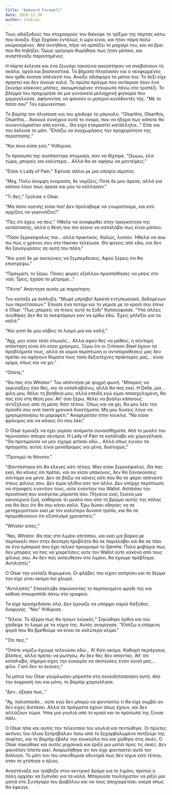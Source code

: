 ```yaml
---
title: "Awkward Farewell"
date: 2020-12-30
author: sfakias
---
```


Τους αδιέξοδούς του στοχασμούς του διέκοψε το τρίξιμο της πόρτας κάτω που άνοιξε. Είχε ξεχάσει εντελώς τι ώρα είναι, και ήταν πάρα πολύ κουρασμένος. Από συνήθεια, πήγε να αρπάξει το μαχαίρι του, και να βρει που θα πηδήξει: Όμως γρήγορα θυμήθηκε πως ήταν μάταιο, και αναστέναξε παραιτημένος.

Η πόρτα έκλεισε και ένα ζευγάρι τακούνια ακούστηκαν να ανεβαίνουν τη σκάλα, αργά και βασανιστικά. Τα βήματα πλησίασαν και ο νεοφερμένος που ήρθε έκατσε απέναντί του. Άνοιξε αδιάφορα τα μάτια του: Το δεξί είχε πρηστεί και δεν άνοιγε καλά. Το πρώτο πράγμα που αντίκρισε ήταν ένα ζευγάρι κόκκινες μπότες, ακουμπισμένες σταυρωτά πάνω στο τραπέζι. Το βλέμμα του προχώρησε σε μια γυναικεία μελαχρινή φιγούρα που χαμογελούσε, αφήνοντας να φανούν οι μυτεροί  κυνόδοντές της. "Με το πάσο σου" Τον ειρωνεύτηκε.

Το βαμπίρ τον πλησίασε και του χάιδεψε το μάγουλο. "Olsarthis, Olsarthis, Olsarthis... Άκουγα συνέχεια αυτό το όνομα, που να ήξερα πως κάποτε θα συναντιόμασταν από κοντά... Θα είχα ετοιμαστεί κατάλληλα..." Είπε και του έκλεισε το μάτι. "Ελπίζω να συγχωρήσεις την προχειρότητα της περίστασης."

"Και ποια είσαι εσύ;" Ψιθύρισε.  

Το πρόσωπό της συσπάστηκε στιγμιαία, σαν να θίχτηκε. "Ωωωω, έλα τώρα, μπορείς και καλύτερα... Αλλά θα σε αφήσω να μαντέψεις."

"Είσαι η Lady of Pain." Έφτυσε σάλιο με μια υποψία αίματος.

"Μεχ. Πολύ άκομψη ονομασία, δε νομίζεις; Ποτέ δε μου άρεσε, αλλά για κάποιο λόγο τους άρεσε και μου το κόλλησαν."

"Τι θες;" Γρύλισε ο Olsar.

"Μα πόσο αγενής είσαι πια! Δεν προλάβαμε να γνωριστούμε, και εσύ αρχίζεις να γκρινιάζεις!"

"Πες ότι έχεις να πεις." Ήθελε να αναφερθεί στην τραγικότητα της κατάστασης, αλλά η θέση του τον έκανε να καταλάβει πως είναι μάταιο.  

"Πόσο ξεροκέφαλος πια... αλλά πρακτικός. Καλώς, λοιπόν. Ήθελα να σου πω πως ο χρόνος σου στο Hasnev τελείωσε. Θα φύγεις από εδώ, και δεν θα ξαναγυρίσεις σε αυτή την πόλη."

"Και γιατί δε με σκοτώνεις να ξεμπερδεύεις; Αφού ξέρεις ότι θα επιστρέψω."

"Πράγματι, το ξέρω. Πόσες φορές εξάλλου προσπάθησες να μπεις στο ναό;
Τρεις; έχασα το μέτρημα..."

"Πέντε" Απάντησε αυτός με παραίτηση.

Τον κοίταξε με έκπληξη. "Μωρέ μπράβο! Αρκετά εντυπωσιακό, δεδομένων των περιστάσεων." Έπιασε ένα ποτήρι και το γέμισε με το κρασί που έπινε ο Olsar. "Πως μπορείς να πίνεις αυτό το ξύδι" Κατσούφιασε. "Υπό άλλες συνθήκες δεν θα το σκεφτόμουν καν να έρθω εδώ. Έχεις μπλέξει για τα καλά."

"Και γιατί δε μου κόβεις το λαιμό μια και καλή;"

"Αχχ, μην είσαι τόσο στωικός... Αλλά αφού θες να μάθεις, η σύντομη απάντηση είναι ότι είσαι χρήσιμος. Ξέρω ότι οι Crimson Steel έχουν τα προβλήματά τους, αλλά σε καμία περίπτωση οι αντιπαραθέσεις μας δεν πρέπει να αφήνουν θύματα τους τόσο δεξιοτέχνες πράκτορές μας... είναι κρίμα, όπως και να χει."

"Οπότε;"   

"Θα πας στο Whistor." Του απάντησε με ψυχρή φωνή. "Μπορείς να γκρινιάξεις όσο θες, και το καταλαβαίνω, αλλά θα πας εκεί. Η Della, μια... φίλη μου, θέλει τη βοήθειά μου, αλλά επειδή εγώ είμαι απασχολημένη, θα πας εσύ στη θέση μου. Απ' όσο ξέρω, θέλει να βγάλει κάποιους αντίζηλους από τη μέση: Κάτι τέτοιο. Όπως και να χει, θα μου λέει την πρόοδό σου ανά τακτά χρονικά διαστήματα. Μη μου δώσεις λόγο να χρησιμοποιήσω το μαραφέτι." Αναφερόταν στην κούκλα. "Να είσαι φρόνιμος και να κάνεις ότι σου λέει"

Ο Olsar έμοιαζε να έχει γεμίσει ανάμικτα συναισθήματα. Από το μυαλό του περνούσαν άπειρα σενάρια. Η Lady of Pain το κατάλαβε και χαμογέλασε. "Θα προτιμούσα να μην είχαμε φτάσει εδώ... Αλλά όπως έγιναν τα πράγματα, αυτός είναι μονόδρομος για μένα, δυστυχώς."

"Προτιμώ το θάνατο."

"Φαντάστηκα ότι θα έλεγες κάτι τέτοιο. Μην είσαι ξεροκέφαλος. Θα πας εκεί, θα κάνεις ότι πρέπει, και αν είσαι υπάκουος, δεν θα ξανακούσεις σύντομα για μένα. Δεν σε βάζω να κάνεις κάτι που θα σε φέρει απέναντι στους φίλους σου. Δεν είμαι ηλίθια σαν τον άλλο. Δεν υπήρχε περίπτωση να στραφείς εναντίον τους, ούτε εναντίον του Wallot. Ασπάσου την προοπτική που ανοίγεται μπροστά σου. Πήγαινε εκεί, ξεκίνα μια καινούργια ζωή, καθάρισε το μυαλό σου από τη βρώμα αυτής της πόλης και θα δεις ότι θα σου κάνει καλό. Έχω δώσει οδηγίες να σε μεταχειριστούν εκεί με τον καλύτερο δυνατό τρόπο, και θα σε προμηθεύσουν ότι εξοπλισμό χρειαστείς."

"Whistor είπες;"

"Ναι, Whistor. Θα πας στο λιμάνι επιτόπου, και εκεί μια βάρκα με πορτοκαλί πανί στην δεύτερη προβλήτα θα σε παραλάβει και θα σε πάει σε ένα εμπορικό που έχει τελικό προορισμό το Sjemhe. Πολύ φοβάμαι πως δεν μπορείς να πας να χαιρετίσεις ούτε τον Wallot ούτε κανένα από τους φίλους σου. Αν δεν πας κατευθείαν στο λιμάνι, θα έχουμε πρόβλημα. Αντιληπτό;"

O Olsar την κοίταζε θυμωμένα. Οι φλέβες του είχαν ασπρίσει και το δέρμα του είχε γίνει ακόμα πιο χλωμό.

"Αντιληπτό;" Επανέλαβε σηκώνοντας το περιποιημένο φρύδι της και κάθισε σταυροπόδι πάνω στο γραφείο.

Τα είχε προσχεδιάσει όλα. Δεν έμοιαζε να υπάρχει καμιά διέξοδος διαφυγής. "Ναι" Ψιθύρισε.

"Τέλεια. Το ήξερα πως θα ήσουν λογικός." Σηκώθηκε όρθια και του χάιδεψε το λαιμό με τα νύχια της. Αυτός αναρίγησε. "Ελπίζω η επόμενη φορά που θα βρεθούμε να είναι σε καλύτερο κλίμα."

"Ότι πεις."

"Οπότε νομίζω έχουμε τελειώσει εδώ... Ά! Κάτι ακόμα. Καθαρή περιέργεια, βλέπεις, αλλά πρέπει να ρωτήσω. Αν δεν θες δεν απαντάς. Απ' ότι κατάλαβα, σήμερα είχες την ευκαιρία να σκοτώσεις έναν κοινό μας... φίλο. Γιατί δεν το έκανες;"

Τα μάτια του Olsar γούρλωσαν μπροστά στη συνειδητοποίηση αυτή. Από την έκφρασή του και μόνο, το βαμπίρ χαμογέλασε.

"Δεν...ήξερα πως.."  

"Αχ, παλιόπαιδο... ούτε εγώ δεν μπορώ να φανταστώ τι θα είχε συμβεί αν δεν είχες διστάσει. Αλλά τα πράγματα έχουν όπως έχουν, και δεν αλλάζουν τώρα. Ήπιε μια γουλιά από το κρασί και το πρόσωπό της ξίνισε πάλι.

Ο Olsar ήπιε και αυτός την τελευταία του γουλιά και τεντώθηκε. Οι πρώτες ακτίνες του ήλιου ξεπρόβαλαν πίσω από το ξεχαρβαλωμένο πατζούρι της σοφίτας, και το βαμπίρ έβαλε την κουκούλα του και χώθηκε στις σκιές. Ο Olsar σηκώθηκε και αυτός μηχανικά και έριξε μια ματιά προς τις σκιές: Δεν φαινόταν τίποτα εκεί. Αναρωτήθηκε αν τον είχε φανταστεί αυτό τον διάλογο. Το μάτι του του υπενθύμισε οδυνηρά πως δεν ίσχυε κάτι τέτοιο, όταν το χτύπησε ο ήλιος.

Αναστέναξε και τράβηξε στον κεντρικό δρόμο για το λιμάνι, προτού η πόλη αρχίσει να ξυπνάει για τα καλά. Μπορούσε τουλάχιστον να ρίξει μια ματιά στο Συνήγορο του Διαβόλου και να τους αποχαιρετίσει νοερά όπως θα έφευγε.  

